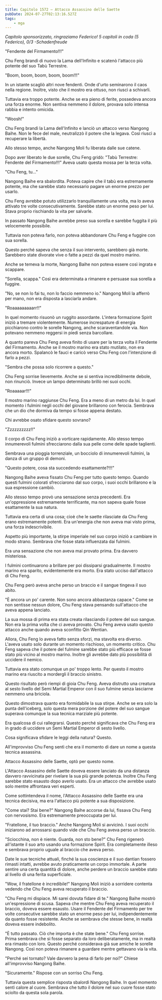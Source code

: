 ```yaml
---
title: Capitolo 1572 – Attacco Assassino delle Saette
pubDate: 2024-07-27T02:13:16.527Z
tags:
    - mga
---
```



<em>Capitolo sponsorizzato, ringraziamo Federico!
5 capitoli in coda (5 Federico), 0/3
-Schadenfreude</em>


"Fendente del Firmamento!!!"


Chu Feng brandì di nuovo la Lama dell'Infinito e scatenò l'attacco più potente del suo Tabù Terrestre.


"Boom, boom, boom, boom, boom!!!"


In un istante scagliò altri nove fendenti. Onde d'urto seminarono il caos nella regione. Inoltre, visto che il mostro era ottuso, non riuscì a schivarli.


Tuttavia era troppo potente. Anche se era pieno di ferite, possedeva ancora una forza enorme. Non sentiva nemmeno il dolore, provava solo intensa rabbia e intento omicida.


"Woosh!"


Chu Feng brandì la Lama dell'Infinito e lanciò un attacco verso Nangong Baihe. Non le fece del male, neutralizzò il potere che la legava. Così riuscì a recuperare la libertà.


Allo stesso tempo, anche Nangong Moli fu liberata dalle sue catene.


Dopo aver liberato le due sorelle, Chu Feng gridò: "Tabù Terrestre: Fendente del Firmamento!!!" Aveva usato questa mossa per la terza volta.


"Chu Feng, tu..."


Nangong Baihe era sbalordita. Poteva capire che il tabù era estremamente potente, ma che sarebbe stato necessario pagare un enorme prezzo per usarlo.


Chu Feng avrebbe potuto utilizzarlo tranquillamente una volta, ma lo aveva attivato tre volte consecutivamente. Sarebbe stato un enorme peso per lui. Stava proprio rischiando la vita per salvarle.


In passato Nangong Baihe avrebbe preso sua sorella e sarebbe fuggita il più velocemente possibile.


Tuttavia non poteva farlo, non poteva abbandonare Chu Feng e fuggire con sua sorella.


Questo perché sapeva che senza il suo intervento, sarebbero già morte. Sarebbero state divorate vive o fatte a pezzi da quel mostro marino.


Anche se temeva la morte, Nangong Baihe non poteva essere così ingrata e scappare.


"Sorella, scappa." Così era determinata a rimanere e persuase sua sorella a fuggire.


"No, se non lo fai tu, non lo faccio nemmeno io." Nangong Moli la afferrò per mano, non era disposta a lasciarla andare.


"Roaaaaaaaaarr!!"


In quel momento risuonò un ruggito assordante. L'intera formazione Spirit iniziò a tremare violentemente. Numerose increspature di energia picchiarono contro le sorelle Nangong, anche scaraventandole via. Non potevano nemmeno reggersi in piedi senza barcollare.


A quanto pareva Chu Feng aveva finito di usare per la terza volta il Fendente del Firmamento. Anche se il mostro marino era stato mutilato, non era ancora morto. Spalancò le fauci e caricò verso Chu Feng con l'intenzione di farlo a pezzi.


"Sembra che possa solo ricorrere a questo."


Chu Feng sorrise lievemente. Anche se si sentiva incredibilmente debole, non rinunciò. Invece un lampo determinato brillò nei suoi occhi.


"Roaaaaar!!!"


Il mostro marino raggiunse Chu Feng. Era a meno di un metro da lui. In quel momento i fulmini negli occhi del giovane brillarono con ferocia. Sembrava che un dio che dormiva da tempo si fosse appena destato.


Chi avrebbe osato sfidare questo sovrano?


"Zzzzzzzzzz!!"


Il corpo di Chu Feng iniziò a vorticare rapidamente. Allo stesso tempo innumerevoli fulmini sfrecciarono dalla sua pelle come delle spade taglienti.


Sembrava una pioggia torrenziale, un bocciolo di innumerevoli fulmini, la danza di un gruppo di demoni.


"Questo potere, cosa sta succedendo esattamente?!!!"


Nangong Baihe aveva fissato Chu Feng per tutto questo tempo. Quando questi fulmini colorati sfrecciarono dal suo corpo, i suoi occhi brillarono e la sua espressione cambiò.


Allo stesso tempo provò una sensazione senza precedenti. Era un'oppressione estremamente terrificante, ma non sapeva quale fosse esattamente la sua natura.


Tuttavia era certa di una cosa; cioè che le saette rilasciate da Chu Feng erano estremamente potenti. Era un'energia che non aveva mai visto prima, una forza indescrivibile.


Aspetto più importante, la stirpe imperiale nel suo corpo iniziò a cambiare in modo strano. Sembrava che fosse stata influenzata dai fulmini.


Era una sensazione che non aveva mai provato prima. Era davvero misteriosa.


I fulmini continuarono a brillare per poi dissiparsi gradualmente. Il mostro marino era sparito, evidentemente era morto. Era stato ucciso dall'attacco di Chu Feng.


Chu Feng però aveva anche perso un braccio e il sangue tingeva il suo abito.


"È ancora un po' carente. Non sono ancora abbastanza capace."  Come se non sentisse nessun dolore, Chu Feng stava pensando sull'attacco che aveva appena lanciato.


La sua mossa di prima era stata creata rilasciando il potere del suo sangue. Non era la prima volta che ci aveva provato. Chu Feng aveva usato questo attacco anche quando aveva sconfitto Qin Wentian.


Allora, Chu Feng lo aveva fatto senza sforzi, ma stavolta era diverso. L'aveva usato solo durante un momento rischioso,  un momento critico. Chu Feng sapeva che il potere del fulmine sarebbe stato più efficace se fosse stato più vicino al mostro marino. Inoltre gli avrebbe dato più possibilità di uccidere il nemico.


Tuttavia era stato comunque un po' troppo lento. Per questo il mostro marino era riuscito a mordergli il braccio sinistro.


Questo risultato però riempì di gioia Chu Feng. Aveva distrutto una creatura al sesto livello del Semi Martial Emperor con il suo fulmine senza lasciarne nemmeno una briciola.


Questo dimostrava quanto era formidabile la sua stirpe. Anche se era solo la punta dell'iceberg, solo questa mera porzione del potere del suo sangue superava comunque la sua tecnica marziale più potente.


Era qualcosa di cui rallegrarsi. Questo perché significava che Chu Feng era in grado di uccidere un Semi Martial Emperor di sesto livello.


Cosa significava sfidare le leggi della natura? Questo.


All'improvviso Chu Feng sentì che era il momento di dare un nome a questa tecnica assassina.


Attacco Assassino delle Saette, optò per questo nome.


L'Attacco Assassino delle Saette doveva essere lanciato da una distanza davvero ravvicinata per rivelare la sua più grande potenza. Inoltre Chu Feng sarebbe stato esausto dopo averlo usato. Era un attacco che avrebbe usato solo mentre affrontava veri esperti.


Come sottintendeva il nome, l'Attacco Assassino delle Saette era una tecnica decisiva, ma era l'attacco più potente a sua disposizione.


"Come stai? Stai bene?" Nangong Baihe accorse da lui, fissava Chu Feng con nervosismo. Era estremamente preoccupata per lui.


"Fratellone, il tuo braccio." Anche Nangong Moli si avvicinò. I suoi occhi iniziarono ad arrossarsi quando vide che Chu Feng aveva perso un braccio.


"Sciocchina, non è niente. Guarda, non sto bene?" Chu Feng rigenerò all'istante il suo arto usando una formazione Spirit. Era completamente illeso e sembrava proprio uguale al braccio che aveva perso.


Date le sue tecniche attuali, finché la sua coscienza e il suo dantian fossero rimasti intatti, avrebbe avuto praticamente un corpo immortale. A parte sentire una certa quantità di dolore, anche perdere un braccio sarebbe stato al livello di una ferita superficiale.


"Wow, il fratellone è incredibile!" Nangong Moli iniziò a sorridere contenta vedendo che Chu Feng aveva recuperato il braccio.


"Chu Feng mi dispiace. Mi sarei dovuta fidare di te." Nangong Baihe mostrò un'espressione di scusa. Sapeva che mentre Chu Feng aveva recuperato il braccio, doveva essere esausto. Usare il Fendente del Firmamento per tre volte consecutive sarebbe stato un enorme peso per lui, indipendentemente da quanto fosse resistente. Anche se sembrava che stesse bene, in realtà doveva essere indebolito.


"È tutto passato. Ciò che importa è che state bene." Chu Feng sorrise. Prima sembrava che si fosse separato da loro deliberatamente, ma in realtà era rimasto con loro. Questo perché considerava già sue amiche le sorelle Nangong. Così non poteva rimanere a guardare mentre gettavano via la vita.


"Perché sei tornato? Vale davvero la pena di farlo per noi?" Chiese all'improvviso Nangong Baihe.


"Sicuramente." Rispose con un sorriso Chu Feng.


Tuttavia questa semplice risposta sbalordì Nangong Baihe. In quel momento sentì calore al cuore. Sembrava che tutto il dolore nel suo cuore fosse stato sciolto da questa sola parola.
                                


                                



